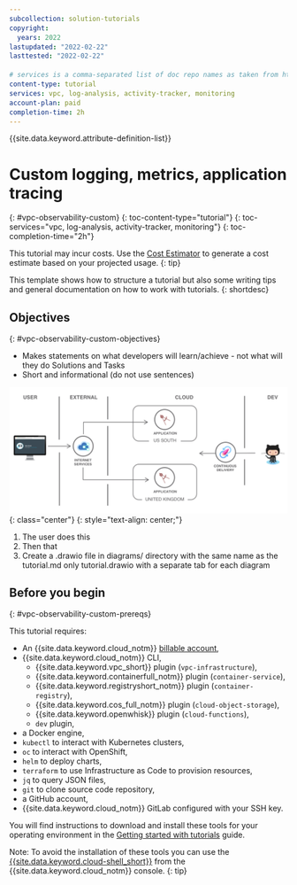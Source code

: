 ```yaml
---
subcollection: solution-tutorials
copyright:
  years: 2022
lastupdated: "2022-02-22"
lasttested: "2022-02-22"

# services is a comma-separated list of doc repo names as taken from https://github.ibm.com/cloud-docs/
content-type: tutorial
services: vpc, log-analysis, activity-tracker, monitoring
account-plan: paid
completion-time: 2h
---
```


{{site.data.keyword.attribute-definition-list}}

# Custom logging, metrics, application tracing
{: #vpc-observability-custom}
{: toc-content-type="tutorial"}
{: toc-services="vpc, log-analysis, activity-tracker, monitoring"}
{: toc-completion-time="2h"}

<!--##istutorial#-->
This tutorial may incur costs. Use the [Cost Estimator](https://{DomainName}/estimator/review) to generate a cost estimate based on your projected usage.
{: tip}

<!--#/istutorial#-->

This template shows how to structure a tutorial but also some writing tips and general documentation on how to work with tutorials.
{: shortdesc}

## Objectives
{: #vpc-observability-custom-objectives}

* Makes statements on what developers will learn/achieve - not what will they do Solutions and Tasks
* Short and informational (do not use sentences)

![Architecture](images/solution1/Architecture.png){: class="center"}
{: style="text-align: center;"}

1. The user does this
2. Then that
3. Create a .drawio file in diagrams/ directory with the same name as the tutorial.md only tutorial.drawio with a separate tab for each diagram


## Before you begin
{: #vpc-observability-custom-prereqs}

This tutorial requires:
* An {{site.data.keyword.cloud_notm}} [billable account](https://{DomainName}/docs/account?topic=account-accounts),
* {{site.data.keyword.cloud_notm}} CLI,
   * {{site.data.keyword.vpc_short}} plugin (`vpc-infrastructure`),
   * {{site.data.keyword.containerfull_notm}} plugin (`container-service`),
   * {{site.data.keyword.registryshort_notm}} plugin (`container-registry`),
   * {{site.data.keyword.cos_full_notm}} plugin (`cloud-object-storage`),
   * {{site.data.keyword.openwhisk}} plugin (`cloud-functions`),
   * `dev` plugin,
* a Docker engine,
* `kubectl` to interact with Kubernetes clusters,
* `oc` to interact with OpenShift,
* `helm` to deploy charts,
* `terraform` to use Infrastructure as Code to provision resources,
* `jq` to query JSON files,
* `git` to clone source code repository,
* a GitHub account,
* {{site.data.keyword.cloud_notm}} GitLab configured with your SSH key.

<!--##istutorial#-->
You will find instructions to download and install these tools for your operating environment in the [Getting started with tutorials](https://{DomainName}/docs/solution-tutorials?topic=solution-tutorials-tutorials) guide.

Note: To avoid the installation of these tools you can use the [{{site.data.keyword.cloud-shell_short}}](https://{DomainName}/shell) from the {{site.data.keyword.cloud_notm}} console.
{: tip}

<!--#/istutorial#-->

